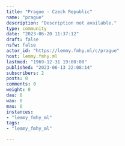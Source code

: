 ```yaml
---
title: "Prague - Czech Republic" 
name: "prague"
description: "Description not available."
type: community
date: "2023-06-20 11:37:12"
draft: false
nsfw: false
actor_id: "https://lemmy.fmhy.ml/c/prague"
host: lemmy.fmhy.ml
lastmod: "1969-12-31 19:00:00"
published: "2023-06-13 22:08:14"
subscribers: 2
posts: 0
comments: 0
weight: 0
dau: 0
wau: 0
mau: 0
instances:
- "lemmy_fmhy_ml"
tags: 
- "lemmy_fmhy_ml"

---
```


